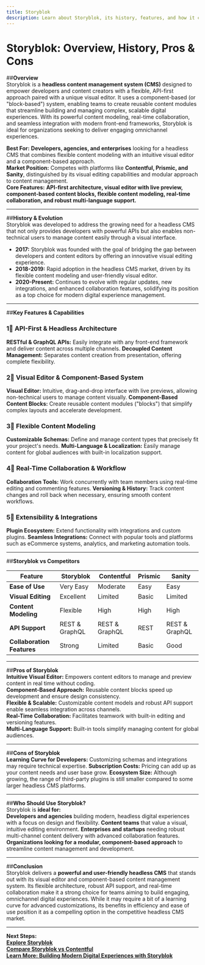```yaml
---
title: Storyblok
description: Learn about Storyblok, its history, features, and how it compares to other headless CMS platforms.
---
```


# **Storyblok: Overview, History, Pros & Cons**

##**Overview**  
Storyblok is a **headless content management system (CMS)** designed to empower developers and content creators with a flexible, API-first approach paired with a unique visual editor. It uses a component-based (or "block-based") system, enabling teams to create reusable content modules that streamline building and managing complex, scalable digital experiences. With its powerful content modeling, real-time collaboration, and seamless integration with modern front-end frameworks, Storyblok is ideal for organizations seeking to deliver engaging omnichannel experiences.

 **Best For:** **Developers, agencies, and enterprises** looking for a headless CMS that combines flexible content modeling with an intuitive visual editor and a component-based approach.  
 **Market Position:** Competes with platforms like **Contentful, Prismic, and Sanity**, distinguished by its visual editing capabilities and modular approach to content management.  
 **Core Features:** **API-first architecture, visual editor with live preview, component-based content blocks, flexible content modeling, real-time collaboration, and robust multi-language support.**

---

##**History & Evolution**  
Storyblok was developed to address the growing need for a headless CMS that not only provides developers with powerful APIs but also enables non-technical users to manage content easily through a visual interface.

- **2017:** Storyblok was founded with the goal of bridging the gap between developers and content editors by offering an innovative visual editing experience.
- **2018-2019:** Rapid adoption in the headless CMS market, driven by its flexible content modeling and user-friendly visual editor.
- **2020-Present:** Continues to evolve with regular updates, new integrations, and enhanced collaboration features, solidifying its position as a top choice for modern digital experience management.

---

##**Key Features & Capabilities**

### **1⃣ API-First & Headless Architecture**
 **RESTful & GraphQL APIs:** Easily integrate with any front-end framework and deliver content across multiple channels.
 **Decoupled Content Management:** Separates content creation from presentation, offering complete flexibility.

### **2⃣ Visual Editor & Component-Based System**
 **Visual Editor:** Intuitive, drag-and-drop interface with live previews, allowing non-technical users to manage content visually.
 **Component-Based Content Blocks:** Create reusable content modules ("blocks") that simplify complex layouts and accelerate development.

### **3⃣ Flexible Content Modeling**
 **Customizable Schemas:** Define and manage content types that precisely fit your project's needs.
 **Multi-Language & Localization:** Easily manage content for global audiences with built-in localization support.

### **4⃣ Real-Time Collaboration & Workflow**
 **Collaboration Tools:** Work concurrently with team members using real-time editing and commenting features.
 **Versioning & History:** Track content changes and roll back when necessary, ensuring smooth content workflows.

### **5⃣ Extensibility & Integrations**
 **Plugin Ecosystem:** Extend functionality with integrations and custom plugins.
 **Seamless Integrations:** Connect with popular tools and platforms such as eCommerce systems, analytics, and marketing automation tools.

---

##**Storyblok vs Competitors**

| Feature                      | Storyblok        | Contentful       | Prismic         | Sanity          |
|------------------------------|------------------|------------------|-----------------|-----------------|
| **Ease of Use**              |  Very Easy     |  Moderate      |  Easy         |  Easy         |
| **Visual Editing**           |  Excellent     |  Limited       |  Basic        |  Limited      |
| **Content Modeling**         |  Flexible      |  High         |  High         |  High         |
| **API Support**              |  REST & GraphQL|  REST & GraphQL|  REST         |  REST & GraphQL|
| **Collaboration Features**   |  Strong        |  Limited       |  Basic        |  Good         |

---

##**Pros of Storyblok**  
 **Intuitive Visual Editor:** Empowers content editors to manage and preview content in real time without coding.  
 **Component-Based Approach:** Reusable content blocks speed up development and ensure design consistency.  
 **Flexible & Scalable:** Customizable content models and robust API support enable seamless integration across channels.  
 **Real-Time Collaboration:** Facilitates teamwork with built-in editing and versioning features.  
 **Multi-Language Support:** Built-in tools simplify managing content for global audiences.

---

##**Cons of Storyblok**  
 **Learning Curve for Developers:** Customizing schemas and integrations may require technical expertise.
 **Subscription Costs:** Pricing can add up as your content needs and user base grow.
 **Ecosystem Size:** Although growing, the range of third-party plugins is still smaller compared to some larger headless CMS platforms.

---

##**Who Should Use Storyblok?**  
Storyblok is **ideal for:**  
 **Developers and agencies** building modern, headless digital experiences with a focus on design and flexibility.
 **Content teams** that value a visual, intuitive editing environment.
 **Enterprises and startups** needing robust multi-channel content delivery with advanced collaboration features.
 **Organizations looking for a modular, component-based approach** to streamline content management and development.

---

##**Conclusion**  
Storyblok delivers a **powerful and user-friendly headless CMS** that stands out with its visual editor and component-based content management system. Its flexible architecture, robust API support, and real-time collaboration make it a strong choice for teams aiming to build engaging, omnichannel digital experiences. While it may require a bit of a learning curve for advanced customizations, its benefits in efficiency and ease of use position it as a compelling option in the competitive headless CMS market.

---

 **Next Steps:**  
 **[Explore Storyblok](https://www.storyblok.com/)**  
 **[Compare Storyblok vs Contentful](#)**  
 **[Learn More: Building Modern Digital Experiences with Storyblok](#)**
